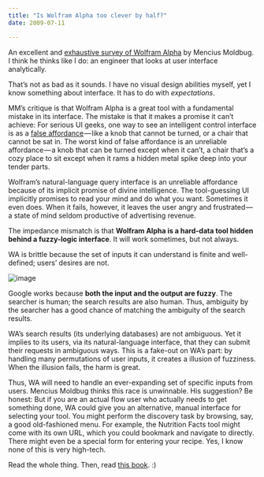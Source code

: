 ```yaml
---
title: "Is Wolfram Alpha too clever by half?"
date: 2009-07-11

---
```


An excellent and [exhaustive survey of Wolfram Alpha](//unqualified-reservations.blogspot.com/2009/07/wolfram-alpha-and-hubristic-user.html) by Mencius Moldbug. I think he thinks like I do: an engineer that looks at user interface analytically.

That’s not as bad as it sounds. I have no visual design abilities myself, yet I know something about interface. It has to do with _expectations_.

MM’s critique is that Wolfram Alpha is a great tool with a fundamental mistake in its interface. The mistake is that it makes a promise it can’t achieve:
For serious UI geeks, one way to see an intelligent control interface is as a [false affordance](//www.interaction-design.org/encyclopedia/affordances.html) — like a knob that cannot be turned, or a chair that cannot be sat in. The worst kind of false affordance is an unreliable affordance — a knob that can be turned except when it can’t, a chair that’s a cozy place to sit except when it rams a hidden metal spike deep into your tender parts.   
   
Wolfram’s natural-language query interface is an unreliable affordance because of its implicit promise of divine intelligence. The tool-guessing UI implicitly promises to read your mind and do what you want. Sometimes it even does. When it fails, however, it leaves the user angry and frustrated — a state of mind seldom productive of advertising revenue.

The impedance mismatch is that **Wolfram Alpha is a hard-data tool hidden behind a fuzzy-logic interface**. It will work sometimes, but not always.

WA is brittle because the set of inputs it can understand is finite and well-defined; users’ desires are not.

![image](//ecx.images-amazon.com/images/I/419AvyCIVTL.jpg)

Google works because **both the input and the output are fuzzy**. The searcher is human; the search results are also human. Thus, ambiguity by the searcher has a good chance of matching the ambiguity of the search results.

WA’s search results (its underlying databases) are not ambiguous. Yet it implies to its users, via its natural-language interface, that they can submit their requests in ambiguous ways. This is a fake-out on WA’s part: by handling many permutations of user inputs, it creates a illusion of fuzziness. When the illusion fails, the harm is great.

Thus, WA will need to handle an ever-expanding set of specific inputs from users. Mencius Moldbug thinks this race is unwinnable. His suggestion? Be honest:
But if you are an actual flow user who actually needs to get something done, WA could give you an alternative, manual interface for selecting your tool. You might perform the discovery task by browsing, say, a good old-fashioned menu. For example, the Nutrition Facts tool might come with its own URL, which you could bookmark and navigate to directly. There might even be a special form for entering your recipe. Yes, I know none of this is very high-tech.

Read the whole thing. Then, read [this book](//www.amazon.com/dp/0465067107?tag=clipperhouse-20&amp;camp=213381&amp;creative=390973&amp;linkCode=as4&amp;creativeASIN=0465067107&amp;adid=1MF9JBYJCK1Q1ZK4Q4D9&amp;). :)
